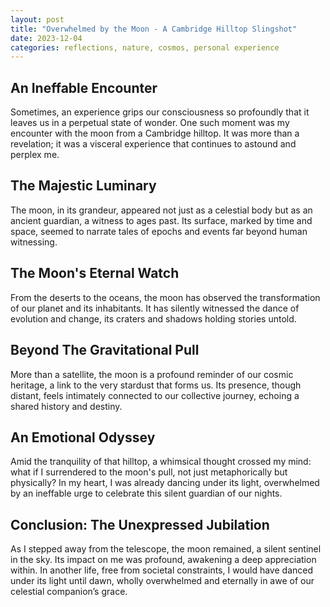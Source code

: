 ```yaml
---
layout: post
title: "Overwhelmed by the Moon - A Cambridge Hilltop Slingshot"
date: 2023-12-04
categories: reflections, nature, cosmos, personal experience
---
```


## An Ineffable Encounter

Sometimes, an experience grips our consciousness so profoundly that it leaves us in a perpetual state of wonder. One such moment was my encounter with the moon from a Cambridge hilltop. It was more than a revelation; it was a visceral experience that continues to astound and perplex me.

## The Majestic Luminary

The moon, in its grandeur, appeared not just as a celestial body but as an ancient guardian, a witness to ages past. Its surface, marked by time and space, seemed to narrate tales of epochs and events far beyond human witnessing.

## The Moon's Eternal Watch

From the deserts to the oceans, the moon has observed the transformation of our planet and its inhabitants. It has silently witnessed the dance of evolution and change, its craters and shadows holding stories untold.

## Beyond The Gravitational Pull

More than a satellite, the moon is a profound reminder of our cosmic heritage, a link to the very stardust that forms us. Its presence, though distant, feels intimately connected to our collective journey, echoing a shared history and destiny.

## An Emotional Odyssey 

Amid the tranquility of that hilltop, a whimsical thought crossed my mind: what if I surrendered to the moon's pull, not just metaphorically but physically? In my heart, I was already dancing under its light, overwhelmed by an ineffable urge to celebrate this silent guardian of our nights.

## Conclusion: The Unexpressed Jubilation

As I stepped away from the telescope, the moon remained, a silent sentinel in the sky. Its impact on me was profound, awakening a deep appreciation within. In another life, free from societal constraints, I would have danced under its light until dawn, wholly overwhelmed and eternally in awe of our celestial companion’s grace.
